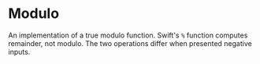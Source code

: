 # Modulo
An implementation of a true modulo function. Swift's `%` function computes
remainder, not modulo. The two operations differ when presented negative inputs.